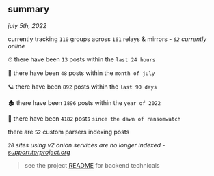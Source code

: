 
## summary
_july 5th, 2022_

currently tracking `110` groups across `161` relays & mirrors - _`62` currently online_

⏲ there have been `13` posts within the `last 24 hours`

🦈 there have been `48` posts within the `month of july`

🪐 there have been `892` posts within the `last 90 days`

🏚 there have been `1896` posts within the `year of 2022`

🦕 there have been `4182` posts `since the dawn of ransomwatch`

there are `52` custom parsers indexing posts

_`20` sites using v2 onion services are no longer indexed - [support.torproject.org](https://support.torproject.org/onionservices/v2-deprecation/)_

> see the project [README](https://github.com/joshhighet/ransomwatch#ransomwatch--) for backend technicals
